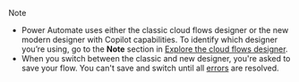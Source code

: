 > [!NOTE]
> - Power Automate uses either the classic cloud flows designer or the new modern designer with Copilot capabilities. To identify which designer you’re using, go to the **Note** section in [Explore the cloud flows designer](../flows-designer.md).
> - When you switch between the classic and new designer, you're asked to save your flow. You can't save and switch until all [errors](../error-checker.md) are resolved.